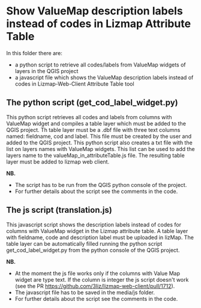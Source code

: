 # Show ValueMap description labels instead of codes in Lizmap Attribute Table
In this folder there are:

* a python script to retrieve all codes/labels from ValueMap widgets of layers in the QGIS project
* a javascript file which shows the ValueMap description labels instead of codes in Lizmap-Web-Client Attribute Table tool

## The python script (get_cod_label_widget.py)

This python script retrieves all codes and labels from columns with ValueMap widget and compiles a table layer which must be added to the QGIS project. Th table layer must be a .dbf file with three text columns named: fieldname, cod and label. This file must be created by the user and added to the QGIS project.
This python script also creates a txt file with the list on layers names with ValueMap widgets. This list can be used to add the layers name to the valueMap_in_attributeTable.js file.
The resulting table layer must be added to lizmap web client.

**NB.**
* The script has to be run from the QGIS python console of the project.
* For further details about the script see the comments in the code.

## The js script (translation.js)

This javascript script shows the description labels instead of codes for columns with ValueMap widget in the Lizmap attribute table. 
A table layer with fieldname, code and description label must be uploaded in lizMap. 
The table layer can be automatically filled running the python script get_cod_label_widget.py from the python console of the QGIS project.

**NB.**
* At the moment the js file works only if the columns with Value Map widget are type text. If the column is integer the js script doesn't work (see the PR https://github.com/3liz/lizmap-web-client/pull/1712).
* The javascript file has to be saved in the media/js folder.
* For further details about the script see the comments in the code.

